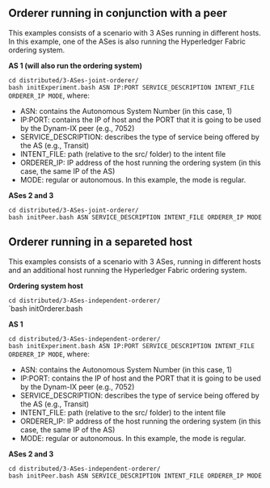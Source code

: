 Orderer running in conjunction with a peer
-------------
This examples consists of a scenario with 3 ASes running in different hosts. In this example, one of the ASes is also running the Hyperledger Fabric ordering system.

**AS 1 (will also run the ordering system)**

`cd distributed/3-ASes-joint-orderer/` <br/>
`bash initExperiment.bash ASN IP:PORT SERVICE_DESCRIPTION INTENT_FILE ORDERER_IP MODE`, where: <br/>

* ASN: contains the Autonomous System Number (in this case, 1)
* IP:PORT: contains the IP of host and the PORT that it is going to be used by the Dynam-IX peer (e.g., 7052)
* SERVICE_DESCRIPTION: describes the type of service being offered by the AS (e.g., Transit)
* INTENT_FILE: path (relative to the src/ folder) to the intent file
* ORDERER_IP: IP address of the host running the ordering system (in this case, the same IP of the AS)
* MODE: regular or autonomous. In this example, the mode is regular.

**ASes 2 and 3**

`cd distributed/3-ASes-joint-orderer/` <br/>
`bash initPeer.bash ASN SERVICE_DESCRIPTION INTENT_FILE ORDERER_IP MODE`<br/>

Orderer running in a separeted host
---------------------

This examples consists of a scenario with 3 ASes, running in different hosts and an additional host running the Hyperledger Fabric ordering system.

**Ordering system host**

`cd distributed/3-ASes-independent-orderer/` <br/>
`bash initOrderer.bash <br/>

**AS 1**

`cd distributed/3-ASes-independent-orderer/` <br/>
`bash initExperiment.bash ASN IP:PORT SERVICE_DESCRIPTION INTENT_FILE ORDERER_IP MODE`, where: <br/>

* ASN: contains the Autonomous System Number (in this case, 1)
* IP:PORT: contains the IP of host and the PORT that it is going to be used by the Dynam-IX peer (e.g., 7052)
* SERVICE_DESCRIPTION: describes the type of service being offered by the AS (e.g., Transit)
* INTENT_FILE: path (relative to the src/ folder) to the intent file
* ORDERER_IP: IP address of the host running the ordering system (in this case, the same IP of the AS)
* MODE: regular or autonomous. In this example, the mode is regular.

**ASes 2 and 3**

`cd distributed/3-ASes-independent-orderer/` <br/>
`bash initPeer.bash ASN SERVICE_DESCRIPTION INTENT_FILE ORDERER_IP MODE`<br/>
